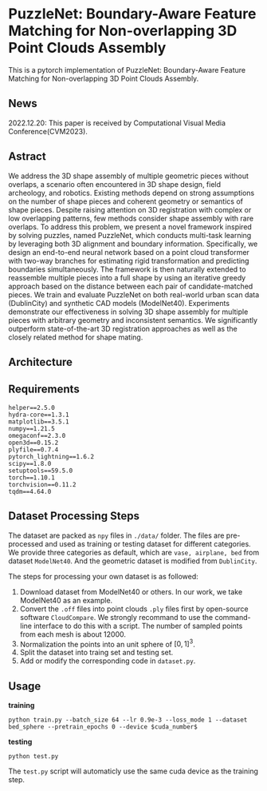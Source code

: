 # PuzzleNet: Boundary-Aware Feature Matching for Non-overlapping 3D Point Clouds Assembly

This is a pytorch implementation of PuzzleNet: Boundary-Aware Feature Matching for Non-overlapping 3D Point Clouds Assembly.

## News

2022.12.20: This paper is received by Computational Visual Media Conference(CVM2023).

## Astract

We address the 3D shape assembly of multiple geometric pieces without overlaps, a scenario often encountered in 3D shape design, field archeology, and robotics. Existing methods depend on strong assumptions on the number of shape pieces and coherent geometry or semantics of shape pieces. Despite raising attention on 3D registration with complex or low overlapping patterns, few methods consider shape assembly with rare overlaps. To address this problem, we present a novel framework inspired by solving puzzles, named PuzzleNet, which conducts multi-task learning by leveraging both 3D alignment and boundary information. Specifically, we design an end-to-end neural network based on a point cloud transformer with two-way branches for estimating rigid transformation and predicting boundaries simultaneously. The framework is then naturally extended to reassemble multiple pieces into a full shape by using an iterative greedy approach based on the distance between each pair of candidate-matched pieces. We train and evaluate PuzzleNet on both real-world urban scan data (DublinCity) and synthetic CAD models (ModelNet40). Experiments demonstrate our effectiveness in solving 3D shape assembly for multiple pieces with arbitrary geometry and inconsistent semantics. We significantly outperform state-of-the-art 3D registration approaches as well as the closely related method for shape mating.

## Architecture



## Requirements

```
helper==2.5.0
hydra-core==1.3.1
matplotlib==3.5.1
numpy==1.21.5
omegaconf==2.3.0
open3d==0.15.2
plyfile==0.7.4
pytorch_lightning==1.6.2
scipy==1.8.0
setuptools==59.5.0
torch==1.10.1
torchvision==0.11.2
tqdm==4.64.0
```

## Dataset Processing Steps

The dataset are packed as `npy` files in `./data/` folder. The files are pre-processed and used as training or testing dataset for different categories.  We provide three categories as default, which are `vase, airplane, bed` from dataset `ModelNet40`. And the geometric dataset is modified from `DublinCity`. 

The steps for processing your own dataset is as followed:

1. Download dataset from ModelNet40 or others. In our work, we take ModelNet40 as an example.
2. Convert the `.off` files into point clouds `.ply`  files first by open-source software `CloudCompare`. We strongly recommand to use the command-line interface to do this with a script. The number of sampled points from each mesh is  about 12000.
3. Normalization the points into an unit sphere of $[0,1]^3$.
4. Split the dataset into traing set and testing set.
5. Add or modify the corresponding code in `dataset.py`.

## Usage

**training**

```shell
python train.py --batch_size 64 --lr 0.9e-3 --loss_mode 1 --dataset bed_sphere --pretrain_epochs 0 --device $cuda_number$
```

**testing**

```shell
python test.py
```

The `test.py` script will automaticly use the same cuda device as the training step.
